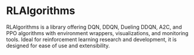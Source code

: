 # RLAlgorithms
RLAlgorithms is a library offering DQN, DDQN, Dueling DDQN, A2C, and PPO algorithms with environment wrappers, visualizations, and monitoring tools. Ideal for reinforcement learning research and development, it is designed for ease of use and extensibility.
